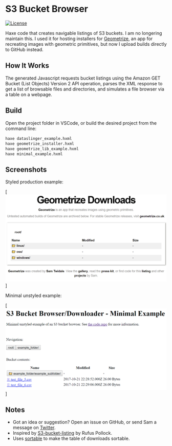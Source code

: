 # S3 Bucket Browser

[![License](https://img.shields.io/:license-mit-blue.svg?style=flat-square)](https://github.com/Tw1ddle/geometrize-s3-bucket-downloader/blob/master/LICENSE)

Haxe code that creates navigable listings of S3 buckets. I am no longering maintain this. I used it for hosting installers for [Geometrize](https://www.geometrize.co.uk/), an app for recreating images with geometric primitives, but now I upload builds directly to GitHub instead.

## How It Works
The generated Javascript requests bucket listings using the Amazon GET Bucket (List Objects) Version 2 API operation, parses the XML response to get a list of browsable files and directories, and simulates a file browser via a table on a webpage.

## Build
Open the project folder in VSCode, or build the desired project from the command line:

```
haxe dataslinger_example.hxml
haxe geometrize_installer.hxml
haxe geometrize_lib_example.hxml
haxe minimal_example.hxml
```

## Screenshots

Styled production example:

[![Styled S3 downloader example for Geometrize](https://github.com/Tw1ddle/geometrize-s3-bucket-downloader/blob/master/screenshots/s3_downloader_styled_for_geometrize.png?raw=true "Styled S3 downloader example for Geometrize")]

Minimal unstyled example:

[![Minimal unstyled S3 downloader example](https://github.com/Tw1ddle/geometrize-s3-bucket-downloader/blob/master/screenshots/s3_downloader_unstyled.png?raw=true "Minimal unstyled S3 downloader example")]

## Notes
 * Got an idea or suggestion? Open an issue on GitHub, or send Sam a message on [Twitter](https://twitter.com/Sam_Twidale).
 * Inspired by [S3-bucket-listing](https://github.com/rufuspollock/s3-bucket-listing) by Rufus Pollock.
 * Uses [sortable](https://github.com/HubSpot/sortable) to make the table of downloads sortable.
